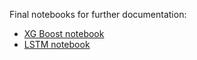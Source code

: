 Final notebooks for further documentation:

- [XG Boost notebook](xgb.ipynb)
- [LSTM notebook](lstm_ghs_buying_prediction.ipynb)
